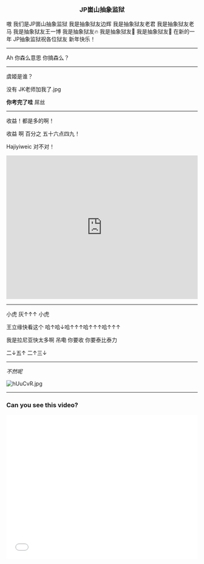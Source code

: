 ### <center>JP崮山抽象监狱</center>

嗷 我们是JP崮山抽象监狱 我是抽象狱友边辉 我是抽象狱友老君 我是抽象狱友老马 我是抽象狱友王一博 我是抽象狱友:fire: 我是抽象狱友🍊 我是抽象狱友🐷 在新的一年 JP抽象监狱祝各位狱友 新年快乐！

---

Ah 你森么意思 你搞森么？

---

虞姬是谁？

没有 JK老师加我了.jpg

**你考完了哇** 屌丝

---

收益！都是多的啊！

收益 啊 百分之 五十六点四九！

Hajiyiweic 对不对！

<!DOCTYPE HTML>
<html>
    <head>
    <style type="text/css">
        .aspect-ratio {
            position: relative;
            width: 100%;
            height: 0;
            padding-bottom: 75%;
        }
    .aspect-ratio iframe {
        position: absolute;
        width: 100%;
        height: 100%;
        left: 0;
        top: 0;
    }
    </style>   
    </head>
    <body>
        <div class="aspect-ratio" >
            <iframe src="https://vodkgeyttp9c.vod.126.net/cloudmusic/7CM3PPOw_3778998416_hd.mp4?ts=1630399986&rid=47115DC667964F5C42BDE925D7219E80&rl=3&rs=WsmlzbgITteVVJYNRyxNiwPeTSJVjiGe&sign=2870fe8c883a20341db36d2496435592&ext=NnR5gMvHcZNcbCz592mDGaFmUh844hDeIoSsdXQoROsmLCO2sG4kwIMUgX%252BEqE%252B%252BAHtZW%252B0BYKwVPYfljAaKrFkMhxV6svWBbac8eT0W%252Fxyo68bucxaw4hg8GgI2QTZOxv4ZlpPxGB8TIGxN4t4fagzR2dl%252FndKFnqUYIsyBzYqCbVJpYPevqOmWtOMAl2xeujJmQy3P1nlCRwsO5%252FtKwgaKfjnU4uLK%252BYKzThFdiP0xIlCLxa6zvONWf%252FqxL44%252BMESpV%252B6rkV%252B0pyyty7nebWr7Z7W24FHoPhq8OXmBF%252F2vFYp%252Bof7Y2I2YIVy%252Fm07Ma9wTkKuHHXc8149ooNRxEI3oDPeLyL%252Bst8cN4yN%252FofuzIK53G0%252BwLX8a9J8espu3Q%252FuRdq9kfwL4h1Y4H7RVN0Omqy6r2DmFuWRRdnSGmln37ORFm3hmmMcnxCtN9qDdlM79SULjS58ATxeNLcjHyY3MGFB91Z1s%252BFl5wH7jt7pnu7XYW5Cza0DEwNxOXIjp6gQvrfVcoX5EECYwcl7ZWA%253D%253D" allow="autoplay; fullscreen" allowfullscreen="" frameBorder="0" class="css-1mzat5w-VideoWrapper"></iframe>
        </div>
    </body>
</html>

---

小虎 灰↑↑↑ 小虎

王立缘快看这个 哈↑哈↓哈↑↑↑哈↑↑↑哈↑↑↑

我是拉尼亚快太多啊 吊嘞 你要收 你要泰比泰力

二↓五↑ 二↑三↓

---

*不然呢*

![hUuCvR.jpg](https://z3.ax1x.com/2021/08/31/hUuCvR.jpg)

---

<!DOCTYPE HTML>
<html>
    <head>
    <style type="text/css">
        .aspect-ratio {
            position: relative;
            width: 100%;
            height: 0;
            padding-bottom: 75%;
        }
    .aspect-ratio iframe {
        position: absolute;
        width: 100%;
        height: 100%;
        left: 0;
        top: 0;
    }
    </style>   
    </head>
    <body>
        <h3> Can you see this video? </h3>
        <div class="aspect-ratio" >
            <iframe src="//player.bilibili.com/player.html?aid=13026578&bvid=BV1nx411p77a&cid=21388432&page=1" scrolling="no" border="0" frameborder="no" framespacing="0" allowfullscreen="true"> </iframe>
        </div>
    </body>
</html>

